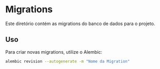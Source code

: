 # Migrations

Este diretório contém as migrations do banco de dados para o projeto.

## Uso

Para criar novas migrations, utilize o Alembic:

```bash
alembic revision --autogenerate -m "Nome da Migration"